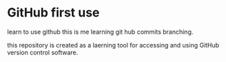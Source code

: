 # GitHub first use
learn to use github
this is me learning git hub commits branching.

this repository is created as a laerning tool for accessing and using GitHub version control software. 
